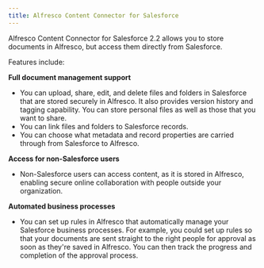 ```yaml
---
title: Alfresco Content Connector for Salesforce
---
```


Alfresco Content Connector for Salesforce 2.2 allows you to store documents in Alfresco, 
but access them directly from Salesforce.

Features include:

**Full document management support**

* You can upload, share, edit, and delete files and folders in Salesforce that are stored securely in Alfresco. It also provides version history and tagging capability. You can store personal files as well as those that you want to share.
* You can link files and folders to Salesforce records.
* You can choose what metadata and record properties are carried through from Salesforce to Alfresco.

**Access for non-Salesforce users**

* Non-Salesforce users can access content, as it is stored in Alfresco, enabling secure online collaboration with people outside your organization.

**Automated business processes**

* You can set up rules in Alfresco that automatically manage your Salesforce business processes. For example, you could set up rules so that your documents are sent straight to the right people for approval as soon as they're saved in Alfresco. You can then track the progress and completion of the approval process.
